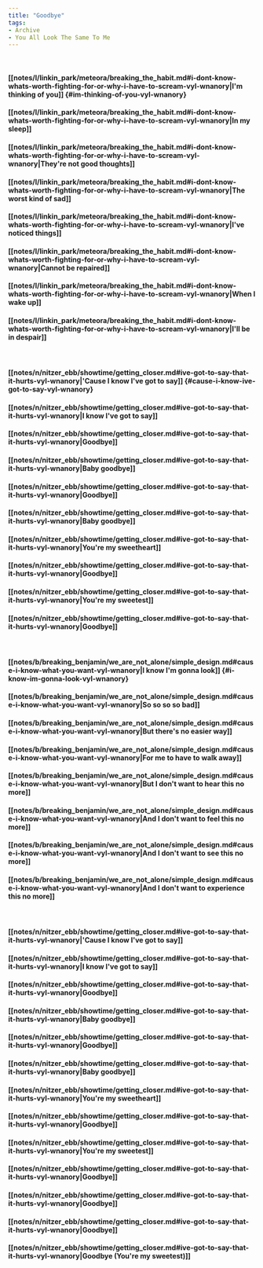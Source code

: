 ```yaml
---
title: "Goodbye"
tags:
- Archive
- You All Look The Same To Me
---
```

&nbsp;
#### [[notes/l/linkin_park/meteora/breaking_the_habit.md#i-dont-know-whats-worth-fighting-for-or-why-i-have-to-scream-vyl-wnanory|I'm thinking of you]] {#im-thinking-of-you-vyl-wnanory}
#### [[notes/l/linkin_park/meteora/breaking_the_habit.md#i-dont-know-whats-worth-fighting-for-or-why-i-have-to-scream-vyl-wnanory|In my sleep]]
#### [[notes/l/linkin_park/meteora/breaking_the_habit.md#i-dont-know-whats-worth-fighting-for-or-why-i-have-to-scream-vyl-wnanory|They're not good thoughts]]
#### [[notes/l/linkin_park/meteora/breaking_the_habit.md#i-dont-know-whats-worth-fighting-for-or-why-i-have-to-scream-vyl-wnanory|The worst kind of sad]]
#### [[notes/l/linkin_park/meteora/breaking_the_habit.md#i-dont-know-whats-worth-fighting-for-or-why-i-have-to-scream-vyl-wnanory|I've noticed things]]
#### [[notes/l/linkin_park/meteora/breaking_the_habit.md#i-dont-know-whats-worth-fighting-for-or-why-i-have-to-scream-vyl-wnanory|Cannot be repaired]]
#### [[notes/l/linkin_park/meteora/breaking_the_habit.md#i-dont-know-whats-worth-fighting-for-or-why-i-have-to-scream-vyl-wnanory|When I wake up]]
#### [[notes/l/linkin_park/meteora/breaking_the_habit.md#i-dont-know-whats-worth-fighting-for-or-why-i-have-to-scream-vyl-wnanory|I'll be in despair]]
&nbsp;
#### [[notes/n/nitzer_ebb/showtime/getting_closer.md#ive-got-to-say-that-it-hurts-vyl-wnanory|'Cause I know I've got to say]] {#cause-i-know-ive-got-to-say-vyl-wnanory}
#### [[notes/n/nitzer_ebb/showtime/getting_closer.md#ive-got-to-say-that-it-hurts-vyl-wnanory|I know I've got to say]]
#### [[notes/n/nitzer_ebb/showtime/getting_closer.md#ive-got-to-say-that-it-hurts-vyl-wnanory|Goodbye]]
#### [[notes/n/nitzer_ebb/showtime/getting_closer.md#ive-got-to-say-that-it-hurts-vyl-wnanory|Baby goodbye]]
#### [[notes/n/nitzer_ebb/showtime/getting_closer.md#ive-got-to-say-that-it-hurts-vyl-wnanory|Goodbye]]
#### [[notes/n/nitzer_ebb/showtime/getting_closer.md#ive-got-to-say-that-it-hurts-vyl-wnanory|Baby goodbye]]
#### [[notes/n/nitzer_ebb/showtime/getting_closer.md#ive-got-to-say-that-it-hurts-vyl-wnanory|You're my sweetheart]]
#### [[notes/n/nitzer_ebb/showtime/getting_closer.md#ive-got-to-say-that-it-hurts-vyl-wnanory|Goodbye]]
#### [[notes/n/nitzer_ebb/showtime/getting_closer.md#ive-got-to-say-that-it-hurts-vyl-wnanory|You're my sweetest]]
#### [[notes/n/nitzer_ebb/showtime/getting_closer.md#ive-got-to-say-that-it-hurts-vyl-wnanory|Goodbye]]
&nbsp;
#### [[notes/b/breaking_benjamin/we_are_not_alone/simple_design.md#cause-i-know-what-you-want-vyl-wnanory|I know I'm gonna look]] {#i-know-im-gonna-look-vyl-wnanory}
#### [[notes/b/breaking_benjamin/we_are_not_alone/simple_design.md#cause-i-know-what-you-want-vyl-wnanory|So so so so bad]]
#### [[notes/b/breaking_benjamin/we_are_not_alone/simple_design.md#cause-i-know-what-you-want-vyl-wnanory|But there's no easier way]]
#### [[notes/b/breaking_benjamin/we_are_not_alone/simple_design.md#cause-i-know-what-you-want-vyl-wnanory|For me to have to walk away]]
#### [[notes/b/breaking_benjamin/we_are_not_alone/simple_design.md#cause-i-know-what-you-want-vyl-wnanory|But I don't want to hear this no more]]
#### [[notes/b/breaking_benjamin/we_are_not_alone/simple_design.md#cause-i-know-what-you-want-vyl-wnanory|And I don't want to feel this no more]]
#### [[notes/b/breaking_benjamin/we_are_not_alone/simple_design.md#cause-i-know-what-you-want-vyl-wnanory|And I don't want to see this no more]]
#### [[notes/b/breaking_benjamin/we_are_not_alone/simple_design.md#cause-i-know-what-you-want-vyl-wnanory|And I don't want to experience this no more]]
&nbsp;
#### [[notes/n/nitzer_ebb/showtime/getting_closer.md#ive-got-to-say-that-it-hurts-vyl-wnanory|'Cause I know I've got to say]]
#### [[notes/n/nitzer_ebb/showtime/getting_closer.md#ive-got-to-say-that-it-hurts-vyl-wnanory|I know I've got to say]]
#### [[notes/n/nitzer_ebb/showtime/getting_closer.md#ive-got-to-say-that-it-hurts-vyl-wnanory|Goodbye]]
#### [[notes/n/nitzer_ebb/showtime/getting_closer.md#ive-got-to-say-that-it-hurts-vyl-wnanory|Baby goodbye]]
#### [[notes/n/nitzer_ebb/showtime/getting_closer.md#ive-got-to-say-that-it-hurts-vyl-wnanory|Goodbye]]
#### [[notes/n/nitzer_ebb/showtime/getting_closer.md#ive-got-to-say-that-it-hurts-vyl-wnanory|Baby goodbye]]
#### [[notes/n/nitzer_ebb/showtime/getting_closer.md#ive-got-to-say-that-it-hurts-vyl-wnanory|You're my sweetheart]]
#### [[notes/n/nitzer_ebb/showtime/getting_closer.md#ive-got-to-say-that-it-hurts-vyl-wnanory|Goodbye]]
#### [[notes/n/nitzer_ebb/showtime/getting_closer.md#ive-got-to-say-that-it-hurts-vyl-wnanory|You're my sweetest]]
#### [[notes/n/nitzer_ebb/showtime/getting_closer.md#ive-got-to-say-that-it-hurts-vyl-wnanory|Goodbye]]
#### [[notes/n/nitzer_ebb/showtime/getting_closer.md#ive-got-to-say-that-it-hurts-vyl-wnanory|Goodbye]]
#### [[notes/n/nitzer_ebb/showtime/getting_closer.md#ive-got-to-say-that-it-hurts-vyl-wnanory|Goodbye]]
#### [[notes/n/nitzer_ebb/showtime/getting_closer.md#ive-got-to-say-that-it-hurts-vyl-wnanory|Goodbye (You're my sweetest)]]
